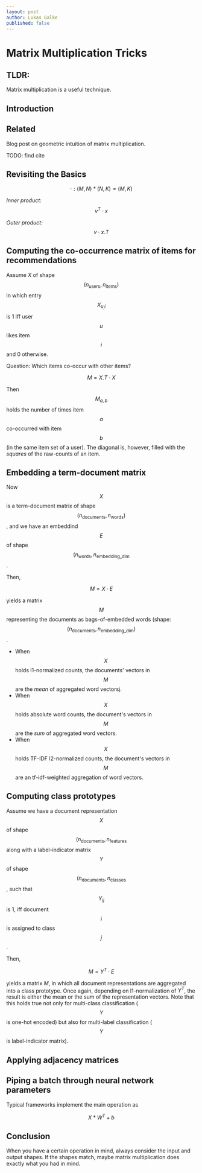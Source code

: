 ```yaml
---
layout: post
author: Lukas Galke
published: false
---
```


# Matrix Multiplication Tricks

## TLDR:

Matrix multiplication is a useful technique.

## Introduction 

## Related 

Blog post on geometric intuition of matrix multiplication.

TODO: find cite

## Revisiting the Basics

$$ \cdot : (M,N) * (N, K) = (M,K) $$

*Inner product:* $$v^T \cdot x$$

*Outer product:* $$ v \cdot x.T $$

## Computing the co-occurrence matrix of items for recommendations

Assume $X$ of shape $$(n_\text{users}, n_\text{items})$$ in which entry $$X_{u_,i}$$ is 1 iff user $$u$$ likes item $$i$$ and 0 otherwise.

Question: Which items co-occur with other items?

$$ M = X.T \cdot X $$

Then $$M_{a,b}$$ holds the number of times item $$a$$ co-occurred with item
$$b$$ (in the same item set of a user). The diagonal is, however, filled with
the *squares* of the raw-counts of an item.


## Embedding a term-document matrix

Now $$X$$ is a term-document matrix of shape $$(n_\text{documents}, n_\text{words})$$,
and we have an embeddind $$E$$ of shape $$(n_\text{words}, n_\text{embedding_dim}$$.

Then,

$$ M = X \cdot E $$

yields a matrix $$M$$ representing the documents as bags-of-embedded words
(shape: $$(n_\text{documents}, n_\text{embedding_dim})$$.

- When $$X$$ holds l1-normalized counts, the documents' vectors in $$M$$ are the
  *mean* of aggregated word vectorsj.
- When $$X$$ holds absolute word counts, the document's vectors in $$M$$ are the
  *sum* of aggregated word vectors.
- When $$X$$ holds TF-IDF l2-normalized counts, the document's vectors in $$M$$ are
  an tf-idf-weighted aggregation of word vectors.

## Computing class prototypes

Assume we have a document representation $$X$$ of shape $$(n_\text{documents},
n_\text{features}$$ along with a label-indicator matrix $$Y$$ of shape
$$(n_\text{documents}, n_\text{classes}$$, such that $$Y_{ij}$$ is 1, iff document
$$i$$ is assigned to class $$j$$.

Then, 

$$ M = Y^T \cdot E $$

yields a matrix $M$, in which all document representations are aggregated into
a class prototype.  Once again, depending on l1-normalization of $Y^T$, the
result is either the mean or the sum of the representation vectors.  Note that
this holds true not only for multi-class classification ($$Y$$ is one-hot encoded)
but also for multi-label classification ($$Y$$ is label-indicator matrix).


## Applying adjacency matrices 


## Piping a batch through neural network parameters

Typical frameworks implement the main operation as 

$$ X * W^T + b $$

## Conclusion

When you have a certain operation in mind, always consider the input and output shapes.
If the shapes match, maybe matrix multiplication does exactly what you had in mind.




